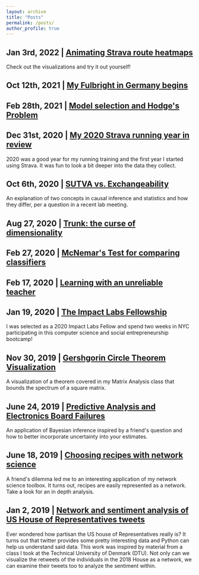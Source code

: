 ```yaml
---
layout: archive
title: "Posts"
permalink: /posts/
author_profile: true
---
```


## Jan 3rd, 2022 | [Animating Strava route heatmaps](https://rflperry.github.io/posts/strava_heatmaps/)
Check out the visualizations and try it out yourself!

## Oct 12th, 2021 | [My Fulbright in Germany begins](https://rflperry.github.io/posts/fulbright_beginning/)

## Feb 28th, 2021 | [Model selection and Hodge's Problem](https://rflperry.github.io/posts/model_selection_hodges/)

## Dec 31st, 2020 | [My 2020 Strava running year in review](https://rflperry.github.io/posts/2020_strava_year_in_review/)
2020 was a good year for my running training and the first year I started using Strava. It was fun to look a bit deeper into the data they collect.

## Oct 6th, 2020 | [SUTVA vs. Exchangeability](https://rflperry.github.io/posts/sutva_vs_exchangeability/)
An explanation of two concepts in causal inference and statistics and how they differ, per a question in a recent lab meeting.

## Aug 27, 2020 | [Trunk: the curse of dimensionality](https://nbviewer.jupyter.org/github/rflperry/math_tutorials/blob/master/tutorials/StatPatternRecognition/Trunk.ipynb)

## Feb 27, 2020 | [McNemar's Test for comparing classifiers](https://htmlpreview.github.io/?https://github.com/rflperry/math_tutorials/blob/master/webdocs/StatPatternRecognition/McNemars_Test.html)

## Feb 17, 2020 | [Learning with an unreliable teacher](https://htmlpreview.github.io/?https://github.com/rflperry/math_tutorials/blob/master/webdocs/StatPatternRecognition/Unreliable_Teacher.html)

## Jan 19, 2020 | [The Impact Labs Fellowship](https://rflperry.github.io/posts/impact_fellowship/)
I was selected as a 2020 Impact Labs Fellow and spend two weeks in NYC participating in this computer science and social entrepreneurship bootcamp!

## Nov 30, 2019 | [Gershgorin Circle Theorem Visualization](https://rflperry.github.io/posts/gershgorin/)
A visualization of a theorem covered in my Matrix Analysis class that bounds the spectrum of a square matrix.

## June 24, 2019 | [Predictive Analysis and Electronics Board Failures](https://rflperry.github.io/posts/predictive-analysis/)
An application of Bayesian inference inspired by a friend's question and how to better incorporate uncertainty into your estimates.

## June 18, 2019 | [Choosing recipes with network science](https://nbviewer.jupyter.org/github/rflperry/recipes/blob/master/analysis.ipynb)
A friend's dilemma led me to an interesting application of my network science toolbox. It turns out, recipes are easily represented as a network. Take a look for an in depth analysis.

## Jan 2, 2019 | [Network and sentiment analysis of US House of Representatives tweets](https://rflperry.github.io/socialgraphs2018/)
Ever wondered how partisan the US house of Representatives really is? It turns out that twitter provides some pretty interesting data and Python can help us understand said data. This work was inspired by material from a class I took at the Technical University of Denmark (DTU). Not only can we visualize the retweets of the individuals in the 2018 House as a network, we can examine their tweets too to analyze the sentiment within. 
